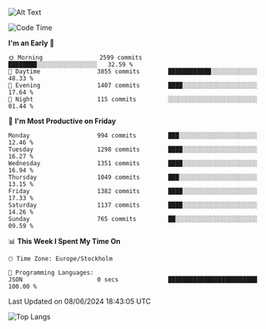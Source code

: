![Alt Text](https://media.tenor.com/3Gehha8RO-sAAAAC/goose-dance.gif)

<!--START_SECTION:waka-->
![Code Time](http://img.shields.io/badge/Code%20Time-159%20hrs%2048%20mins-blue)

**I'm an Early 🐤** 

```text
🌞 Morning                2599 commits        ████████░░░░░░░░░░░░░░░░░   32.59 % 
🌆 Daytime                3855 commits        ████████████░░░░░░░░░░░░░   48.33 % 
🌃 Evening                1407 commits        ████░░░░░░░░░░░░░░░░░░░░░   17.64 % 
🌙 Night                  115 commits         ░░░░░░░░░░░░░░░░░░░░░░░░░   01.44 % 
```
📅 **I'm Most Productive on Friday** 

```text
Monday                   994 commits         ███░░░░░░░░░░░░░░░░░░░░░░   12.46 % 
Tuesday                  1298 commits        ████░░░░░░░░░░░░░░░░░░░░░   16.27 % 
Wednesday                1351 commits        ████░░░░░░░░░░░░░░░░░░░░░   16.94 % 
Thursday                 1049 commits        ███░░░░░░░░░░░░░░░░░░░░░░   13.15 % 
Friday                   1382 commits        ████░░░░░░░░░░░░░░░░░░░░░   17.33 % 
Saturday                 1137 commits        ████░░░░░░░░░░░░░░░░░░░░░   14.26 % 
Sunday                   765 commits         ██░░░░░░░░░░░░░░░░░░░░░░░   09.59 % 
```


📊 **This Week I Spent My Time On** 

```text
🕑︎ Time Zone: Europe/Stockholm

💬 Programming Languages: 
JSON                     0 secs              █████████████████████████   100.00 % 
```


 Last Updated on 08/06/2024 18:43:05 UTC
<!--END_SECTION:waka-->

![Top Langs](https://github-readme-stats-rose-phi.vercel.app/api/top-langs/?username=jxncted\&layout=compact&hide=c,assembly,jupyter%20notebook)
